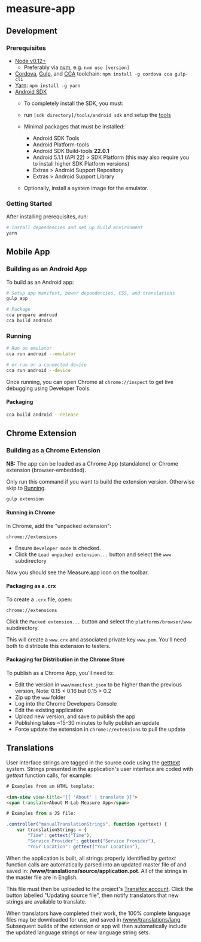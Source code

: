 # measure-app

## Development

### Prerequisites

* [Node v0.12+](https://nodejs.org)
  * Preferably via [nvm](https://github.com/creationix/nvm), e.g. `nvm use [version]`
* [Cordova](https://www.npmjs.com/package/cordova), [Gulp](http://gulpjs.com), and [CCA](https://github.com/MobileChromeApps/mobile-chrome-apps) toolchain: `npm install -g cordova cca gulp-cli`
* [Yarn](https://yarnpkg.com/): `npm install -g yarn`
* [Android SDK](http://developer.android.com/sdk/installing/index.html?pkg=tools)
  * To completely install the SDK, you must:
  * run `[sdk directory]/tools/android sdk` and setup the [tools](http://developer.android.com/sdk/installing/adding-packages.html)
  * Minimal packages that must be installed:
    * Android SDK Tools
    * Android Platform-tools
    * Android SDK Build-tools **22.0.1**
    * Android 5.1.1 (API 22) > SDK Platform (this may also require you to install higher SDK Platform versions)
    * Extras > Android Support Repository
    * Extras > Android Support Library

  * Optionally, install a system image for the emulator.

### Getting Started

After installing prerequisites, run:

```bash
# Install dependencies and set up build environment
yarn
```

## Mobile App

### Building as an Android App

To build as an Android app:

```bash
# Setup app manifest, bower dependencies, CSS, and translations
gulp app

# Package
cca prepare android
cca build android
```

### Running

```bash
# Run on emulator
cca run android --emulator

# or run on a connected device
cca run android --device
```

Once running, you can open Chrome at `chrome://inspect` to get live debugging using Developer Tools.

#### Packaging

```bash
cca build android --release
```

## Chrome Extension

### Building as a Chrome Extension

**NB:** The app can be loaded as a Chrome App (standalone) or Chrome extension (browser-embedded).

Only run this command if you want to build the extension version.  Otherwise skip to [Running](#Running).

```bash
gulp extension
```

#### Running in Chrome

In Chrome, add the "unpacked extension":

`chrome://extensions`

* Ensure `Developer mode` is checked.
* Click the `Load unpacked extension...` button and select the `www` subdirectory

Now you should see the Measure.app icon on the toolbar.

#### Packaging as a .crx

To create a `.crx` file, open:

`chrome://extensions`

Click the `Packed extension...` button and select the `platforms/browser/www` subdirectory.

This will create a `www.crx` and associated private key `www.pem`.  You'll need both to distribute this extension to testers.

#### Packaging for Distribution in the Chrome Store

To publish as a Chrome App, you'll need to:

* Edit the version in `www/manifest.json` to be higher than the previous version, Note: 0.15 < 0.16 but 0.15 > 0.2
* Zip up the `www` folder
* Log into the Chrome Developers Console
* Edit the existing application
* Upload new version, and save to publish the app
* Publishing takes ~15-30 minutes to fully publish an update
* Force update the extension in `chrome://extensions` to pull the update

## Translations

User interface strings are tagged in the source code using the [getttext](https://en.wikipedia.org/wiki/Gettext) system. Strings presented in the application's user interface are coded with _gettext_ function calls, for example:

```html
# Examples from an HTML template:

<ion-view view-title="{{ 'About' | translate }}">
<span translate>About M-Lab Measure App</span>
```

```javascript
# Examples from a JS file:

.controller("manualTranslationStrings", function (gettext) {
    var translationStrings = {
        "Time": gettext("Time"),
        "Service Provider": gettext("Service Provider"),
        "Your Location": gettext("Your Location"),

```

When the application is built, all strings properly identified by _gettext_ function calls are automatically parsed into an updated master file of and saved in: **/www/translations/source/application.pot**. All of the strings in the master file are in English.

This file must then be uploaded to the project's [Transifex account](https://www.transifex.com/otf/mlab-app/mlab_app_translations/). Click the button labelled "Updating source file", then notify translators that new strings are available to translate.

When translators have completed their work, the 100% complete language files may be downloaded for use, and saved in [/www/translations/lang](www/translations/lang). Subsequent builds of the extension or app will then automatically include the updated language strings or new language string sets.
